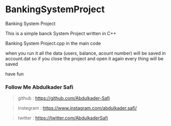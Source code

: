 # BankingSystemProject
Banking System Project

This is a simple banck System Project
written in C++

Banking System Project.cpp
in the main code

when you run it
all the data (users, balance, acount number) will be saved in account.dat
so if you close the project and open it again every thing will be saved

have fun

### Follow Me Abdulkader Safi
> github : https://github.com/Abdulkader-Safi

> instegram : https://www.instagram.com/abdulkader.safi/

> twitter : https://twitter.com/AbdulkaderSafi
